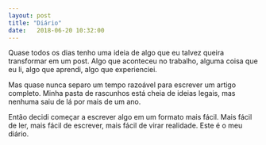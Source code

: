 ```yaml
---
layout: post
title: "Diário"
date:   2018-06-20 10:32:00
---
```


Quase todos os dias tenho uma ideia de algo que eu talvez queira transformar
em um post. Algo que aconteceu no trabalho, alguma coisa que eu li, algo que
aprendi, algo que experienciei.

Mas quase nunca separo um tempo razoável para escrever um artigo completo.
Minha pasta de rascunhos está cheia de ideias legais, mas nenhuma saiu de lá
por mais de um ano.

Então decidi começar a escrever algo em um formato mais fácil. Mais fácil de
ler, mais fácil de escrever, mais fácil de virar realidade. Este é o meu
diário.
